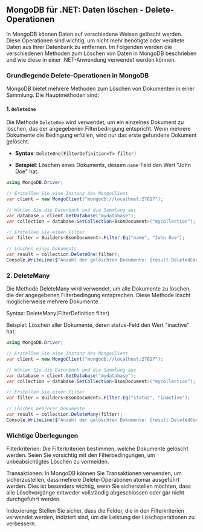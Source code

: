 ## MongoDB für .NET: Daten löschen - Delete-Operationen

In MongoDB können Daten auf verschiedene Weisen gelöscht werden. Diese Operationen sind wichtig, um nicht mehr benötigte oder veraltete Daten aus Ihrer Datenbank zu entfernen. Im Folgenden werden die verschiedenen Methoden zum Löschen von Daten in MongoDB beschrieben und wie diese in einer .NET-Anwendung verwendet werden können.

### Grundlegende Delete-Operationen in MongoDB

MongoDB bietet mehrere Methoden zum Löschen von Dokumenten in einer Sammlung. Die Hauptmethoden sind:

#### 1. `DeleteOne`

Die Methode `DeleteOne` wird verwendet, um ein einzelnes Dokument zu löschen, das der angegebenen Filterbedingung entspricht. Wenn mehrere Dokumente die Bedingung erfüllen, wird nur das erste gefundene Dokument gelöscht.

- **Syntax**: `DeleteOne(FilterDefinition<T> filter)`

- **Beispiel**: Löschen eines Dokuments, dessen `name`-Feld den Wert "John Doe" hat.

```csharp
using MongoDB.Driver;

// Erstellen Sie eine Instanz des MongoClient
var client = new MongoClient("mongodb://localhost:27017");

// Wählen Sie die Datenbank und die Sammlung aus
var database = client.GetDatabase("mydatabase");
var collection = database.GetCollection<BsonDocument>("mycollection");

// Erstellen Sie einen Filter
var filter = Builders<BsonDocument>.Filter.Eq("name", "John Doe");

// Löschen eines Dokuments
var result = collection.DeleteOne(filter);
Console.WriteLine($"Anzahl der gelöschten Dokumente: {result.DeletedCount}");
```

### 2. DeleteMany
Die Methode DeleteMany wird verwendet, um alle Dokumente zu löschen, die der angegebenen Filterbedingung entsprechen. Diese Methode löscht möglicherweise mehrere Dokumente.

Syntax: DeleteMany(FilterDefinition<T> filter)

Beispiel: Löschen aller Dokumente, deren status-Feld den Wert "inactive" hat.

```csharp
using MongoDB.Driver;

// Erstellen Sie eine Instanz des MongoClient
var client = new MongoClient("mongodb://localhost:27017");

// Wählen Sie die Datenbank und die Sammlung aus
var database = client.GetDatabase("mydatabase");
var collection = database.GetCollection<BsonDocument>("mycollection");

// Erstellen Sie einen Filter
var filter = Builders<BsonDocument>.Filter.Eq("status", "inactive");

// Löschen mehrerer Dokumente
var result = collection.DeleteMany(filter);
Console.WriteLine($"Anzahl der gelöschten Dokumente: {result.DeletedCount}");

```

### Wichtige Überlegungen
Filterkriterien: Die Filterkriterien bestimmen, welche Dokumente gelöscht werden. Seien Sie vorsichtig mit den Filterbedingungen, um unbeabsichtigtes Löschen zu vermeiden.

Transaktionen: In MongoDB können Sie Transaktionen verwenden, um sicherzustellen, dass mehrere Delete-Operationen atomar ausgeführt werden. Dies ist besonders wichtig, wenn Sie sicherstellen möchten, dass alle Löschvorgänge entweder vollständig abgeschlossen oder gar nicht durchgeführt werden.

Indexierung: Stellen Sie sicher, dass die Felder, die in den Filterkriterien verwendet werden, indiziert sind, um die Leistung der Löschoperationen zu verbessern.